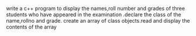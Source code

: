 write a c++ program to display the names,roll number and grades of three students who have appeared in the examination .declare the class of the name,rollno and grade. create an array of class objects.read and display the contents of the array
